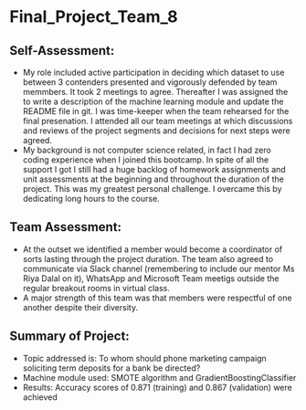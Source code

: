# Final_Project_Team_8
## Self-Assessment:
- My role included active participation in deciding which dataset to use between 3 contenders presented and vigorously defended by team memmbers. It took 2 meetings to agree.       Thereafter I was assigned the to write a description of the machine learning module and update the README file in git. I was time-keeper when the team rehearsed for the final     presenation. I attended all our team meetings at which discussions and reviews of the project segments and decisions for next steps were agreed.
- My background is not computer science related, in fact I had zero coding experience when I joined this bootcamp. In spite of all the support I got I still had a huge backlog of   homework assignments and unit assessments at the beginning and throughout the duration of the project. This was my greatest personal challenge. I overcame this by dedicating       long hours to the course.
## Team Assessment:
- At the outset we identified a member would become a coordinator of sorts lasting through the project duration. The team also agreed to communicate via Slack channel (remembering   to include our mentor Ms Riya Dalal on it), WhatsApp and Microsoft Team meetigs outside the regular breakout rooms in virtual class.
- A major strength of this team was that members were respectful of one another despite their diversity.
## Summary of Project:
- Topic addressed is: To whom should phone marketing campaign soliciting term deposits for a bank be directed?
- Machine module used: SMOTE algorithm and GradientBoostingClassifier
- Results: Accuracy scores of 0.871 (training) and 0.867 (validation) were achieved
